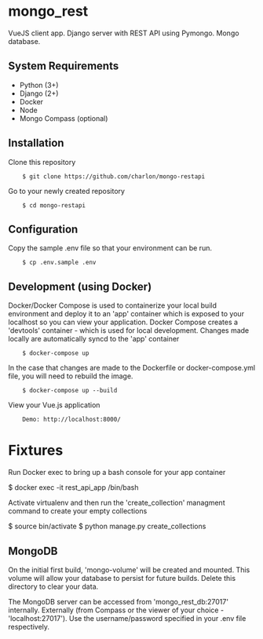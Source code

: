 # mongo_rest

VueJS client app. Django server with REST API using Pymongo. Mongo database.

## System Requirements

- Python (3+)
- Django (2+)
- Docker
- Node
- Mongo Compass (optional)

## Installation

Clone this repository

        $ git clone https://github.com/charlon/mongo-restapi

Go to your newly created repository

        $ cd mongo-restapi

## Configuration

Copy the sample .env file so that your environment can be run.

        $ cp .env.sample .env

## Development (using Docker)

Docker/Docker Compose is used to containerize your local build environment and deploy it to an 'app' container which is exposed to your localhost so you can view your application. Docker Compose creates a 'devtools' container - which is used for local development. Changes made locally are automatically syncd to the 'app' container

        $ docker-compose up

In the case that changes are made to the Dockerfile or docker-compose.yml file, you will need to rebuild the image.

        $ docker-compose up --build

View your Vue.js application

        Demo: http://localhost:8000/


# Fixtures

Run Docker exec to bring up a bash console for your app container

$ docker exec -it rest_api_app /bin/bash

Activate virtualenv and then run the 'create_collection' managment command to create your empty collections

$ source bin/activate
$ python manage.py create_collections


## MongoDB

On the initial first build, 'mongo-volume' will be created and mounted. This volume will allow your database to persist for future builds. Delete this directory to clear your data.

The MongoDB server can be accessed from 'mongo_rest_db:27017' internally. Externally (from Compass or the viewer of your choice - 'localhost:27017'). Use the username/password specified in your .env file respectively.


